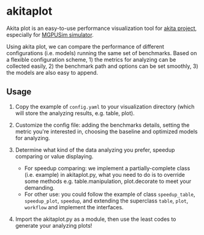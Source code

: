 # akitaplot

Akita plot is an easy-to-use performance visualization tool for [akita project](https://gitlab.com/akita), especially for [MGPUSim simulator](https://gitlab.com/akita/mgpusim).

Using akita plot, we can compare the performance of different configurations (i.e. models) running the same set of benchmarks. Based on a flexible configuration scheme, 1) the metrics for analyzing can be collected easily, 2) the benchmark path and options can be set smoothly, 3) the models are also easy to append.

## Usage

1. Copy the example of `config.yaml` to your visualization directory (which will store the analyzing results, e.g. table, plot).

2. Customize the config file: adding the benchmarks details, setting the metric you're interested in, choosing the baseline and optimized models for analyzing.

3. Determine what kind of the data analyzing you prefer, speedup comparing or value displaying.
    * For speedup comparing: we implement a partially-complete class (i.e. example) in akitaplot.py, what you need to do is to override some methods e.g. table.manipulation, plot.decorate to meet your demanding.
    * For other use: you could follow the example of class `speedup_table`, `speedup_plot`, `speedup`, and extending the superclass `table`, `plot`, `workflow` and implement the interfaces.

4. Import the akitaplot.py as a module, then use the least codes to generate your analyzing plots!

